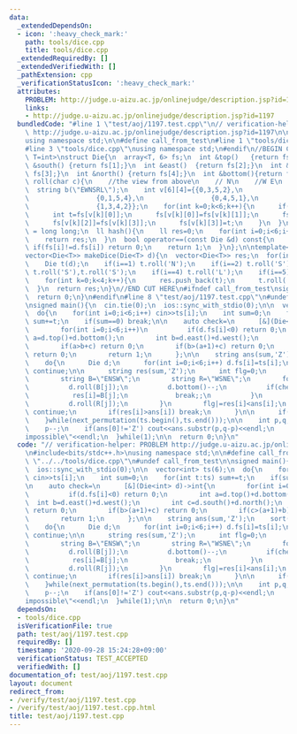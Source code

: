 ```yaml
---
data:
  _extendedDependsOn:
  - icon: ':heavy_check_mark:'
    path: tools/dice.cpp
    title: tools/dice.cpp
  _extendedRequiredBy: []
  _extendedVerifiedWith: []
  _pathExtension: cpp
  _verificationStatusIcon: ':heavy_check_mark:'
  attributes:
    PROBLEM: http://judge.u-aizu.ac.jp/onlinejudge/description.jsp?id=1197
    links:
    - http://judge.u-aizu.ac.jp/onlinejudge/description.jsp?id=1197
  bundledCode: "#line 1 \"test/aoj/1197.test.cpp\"\n// verification-helper: PROBLEM\
    \ http://judge.u-aizu.ac.jp/onlinejudge/description.jsp?id=1197\n\n#include<bits/stdc++.h>\n\
    using namespace std;\n\n#define call_from_test\n#line 1 \"tools/dice.cpp\"\n\n\
    #line 3 \"tools/dice.cpp\"\nusing namespace std;\n#endif\n//BEGIN CUT HERE\ntemplate<typename\
    \ T=int>\nstruct Die{\n  array<T, 6> fs;\n  int &top()   {return fs[0];}\n  int\
    \ &south() {return fs[1];}\n  int &east()  {return fs[2];}\n  int &west()  {return\
    \ fs[3];}\n  int &north() {return fs[4];}\n  int &bottom(){return fs[5];}\n  void\
    \ roll(char c){\n    //the view from above\n    // N\n    //W E\n    // S\n  \
    \  string b(\"EWNSRL\");\n    int v[6][4]={{0,3,5,2},\n                 {0,2,5,3},\n\
    \                 {0,1,5,4},\n                 {0,4,5,1},\n                 {1,2,4,3},\n\
    \                 {1,3,4,2}};\n    for(int k=0;k<6;k++){\n      if(b[k]!=c) continue;\n\
    \      int t=fs[v[k][0]];\n      fs[v[k][0]]=fs[v[k][1]];\n      fs[v[k][1]]=fs[v[k][2]];\n\
    \      fs[v[k][2]]=fs[v[k][3]];\n      fs[v[k][3]]=t;\n    }\n  }\n  using ll\
    \ = long long;\n  ll hash(){\n    ll res=0;\n    for(int i=0;i<6;i++) res=res*256+fs[i];\n\
    \    return res;\n  }\n  bool operator==(const Die &d) const{\n    for(int i=0;i<6;i++)\
    \ if(fs[i]!=d.fs[i]) return 0;\n    return 1;\n  }\n};\n\ntemplate<typename T>\n\
    vector<Die<T>> makeDice(Die<T> d){\n  vector<Die<T>> res;\n  for(int i=0;i<6;i++){\n\
    \    Die t(d);\n    if(i==1) t.roll('N');\n    if(i==2) t.roll('S');\n    if(i==3)\
    \ t.roll('S'),t.roll('S');\n    if(i==4) t.roll('L');\n    if(i==5) t.roll('R');\n\
    \    for(int k=0;k<4;k++){\n      res.push_back(t);\n      t.roll('E');\n    }\n\
    \  }\n  return res;\n}\n//END CUT HERE\n#ifndef call_from_test\nsigned main(){\n\
    \  return 0;\n}\n#endif\n#line 8 \"test/aoj/1197.test.cpp\"\n#undef call_from_test\n\
    \nsigned main(){\n  cin.tie(0);\n  ios::sync_with_stdio(0);\n\n  vector<int> ts(6);\n\
    \  do{\n    for(int i=0;i<6;i++) cin>>ts[i];\n    int sum=0;\n    for(int t:ts)\
    \ sum+=t;\n    if(sum==0) break;\n\n    auto check=\n      [&](Die<int> d)->int{\n\
    \        for(int i=0;i<6;i++)\n          if(d.fs[i]<0) return 0;\n        int\
    \ a=d.top()+d.bottom();\n        int b=d.east()+d.west();\n        int c=d.south()+d.north();\n\
    \        if(a>b+c) return 0;\n        if(b>(a+1)+c) return 0;\n        if(c>(a+1)+b)\
    \ return 0;\n        return 1;\n      };\n\n    string ans(sum,'Z');\n    sort(ts.begin(),ts.end());\n\
    \    do{\n      Die d;\n      for(int i=0;i<6;i++) d.fs[i]=ts[i];\n      if(!check(d))\
    \ continue;\n\n      string res(sum,'Z');\n      int flg=0;\n      for(int i=0;i<sum;i++){\n\
    \        string B=\"ENSW\";\n        string R=\"WSNE\";\n        for(int j=0;j<4;j++){\n\
    \          d.roll(B[j]);\n          d.bottom()--;\n          if(check(d)){\n \
    \           res[i]=B[j];\n            break;;\n          }\n          d.bottom()++;\n\
    \          d.roll(R[j]);\n        }\n        flg|=res[i]<ans[i];\n        if(flg)\
    \ continue;\n        if(res[i]>ans[i]) break;\n      }\n\n      if(flg) ans=res;\n\
    \    }while(next_permutation(ts.begin(),ts.end()));\n\n    int p,q;\n    cin>>p>>q;\n\
    \    p--;\n    if(ans[0]!='Z') cout<<ans.substr(p,q-p)<<endl;\n    else cout<<\"\
    impossible\"<<endl;\n  }while(1);\n\n  return 0;\n}\n"
  code: "// verification-helper: PROBLEM http://judge.u-aizu.ac.jp/onlinejudge/description.jsp?id=1197\n\
    \n#include<bits/stdc++.h>\nusing namespace std;\n\n#define call_from_test\n#include\
    \ \"../../tools/dice.cpp\"\n#undef call_from_test\n\nsigned main(){\n  cin.tie(0);\n\
    \  ios::sync_with_stdio(0);\n\n  vector<int> ts(6);\n  do{\n    for(int i=0;i<6;i++)\
    \ cin>>ts[i];\n    int sum=0;\n    for(int t:ts) sum+=t;\n    if(sum==0) break;\n\
    \n    auto check=\n      [&](Die<int> d)->int{\n        for(int i=0;i<6;i++)\n\
    \          if(d.fs[i]<0) return 0;\n        int a=d.top()+d.bottom();\n      \
    \  int b=d.east()+d.west();\n        int c=d.south()+d.north();\n        if(a>b+c)\
    \ return 0;\n        if(b>(a+1)+c) return 0;\n        if(c>(a+1)+b) return 0;\n\
    \        return 1;\n      };\n\n    string ans(sum,'Z');\n    sort(ts.begin(),ts.end());\n\
    \    do{\n      Die d;\n      for(int i=0;i<6;i++) d.fs[i]=ts[i];\n      if(!check(d))\
    \ continue;\n\n      string res(sum,'Z');\n      int flg=0;\n      for(int i=0;i<sum;i++){\n\
    \        string B=\"ENSW\";\n        string R=\"WSNE\";\n        for(int j=0;j<4;j++){\n\
    \          d.roll(B[j]);\n          d.bottom()--;\n          if(check(d)){\n \
    \           res[i]=B[j];\n            break;;\n          }\n          d.bottom()++;\n\
    \          d.roll(R[j]);\n        }\n        flg|=res[i]<ans[i];\n        if(flg)\
    \ continue;\n        if(res[i]>ans[i]) break;\n      }\n\n      if(flg) ans=res;\n\
    \    }while(next_permutation(ts.begin(),ts.end()));\n\n    int p,q;\n    cin>>p>>q;\n\
    \    p--;\n    if(ans[0]!='Z') cout<<ans.substr(p,q-p)<<endl;\n    else cout<<\"\
    impossible\"<<endl;\n  }while(1);\n\n  return 0;\n}\n"
  dependsOn:
  - tools/dice.cpp
  isVerificationFile: true
  path: test/aoj/1197.test.cpp
  requiredBy: []
  timestamp: '2020-09-28 15:24:28+09:00'
  verificationStatus: TEST_ACCEPTED
  verifiedWith: []
documentation_of: test/aoj/1197.test.cpp
layout: document
redirect_from:
- /verify/test/aoj/1197.test.cpp
- /verify/test/aoj/1197.test.cpp.html
title: test/aoj/1197.test.cpp
---
```

